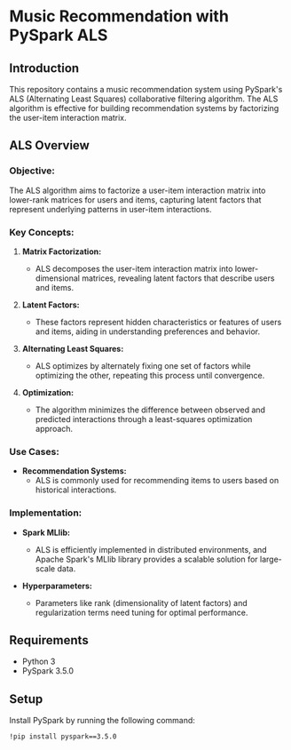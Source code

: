 
# Music Recommendation with PySpark ALS

## Introduction
This repository contains a music recommendation system using PySpark's ALS (Alternating Least Squares) collaborative filtering algorithm. The ALS algorithm is effective for building recommendation systems by factorizing the user-item interaction matrix.

## ALS Overview
### Objective:
The ALS algorithm aims to factorize a user-item interaction matrix into lower-rank matrices for users and items, capturing latent factors that represent underlying patterns in user-item interactions.

### Key Concepts:
1. **Matrix Factorization:**
   - ALS decomposes the user-item interaction matrix into lower-dimensional matrices, revealing latent factors that describe users and items.

2. **Latent Factors:**
   - These factors represent hidden characteristics or features of users and items, aiding in understanding preferences and behavior.

3. **Alternating Least Squares:**
   - ALS optimizes by alternately fixing one set of factors while optimizing the other, repeating this process until convergence.

4. **Optimization:**
   - The algorithm minimizes the difference between observed and predicted interactions through a least-squares optimization approach.

### Use Cases:
- **Recommendation Systems:**
  - ALS is commonly used for recommending items to users based on historical interactions.

### Implementation:
- **Spark MLlib:**
  - ALS is efficiently implemented in distributed environments, and Apache Spark's MLlib library provides a scalable solution for large-scale data.

- **Hyperparameters:**
  - Parameters like rank (dimensionality of latent factors) and regularization terms need tuning for optimal performance.

## Requirements
- Python 3
- PySpark 3.5.0

## Setup
Install PySpark by running the following command:
   ```bash
   !pip install pyspark==3.5.0
